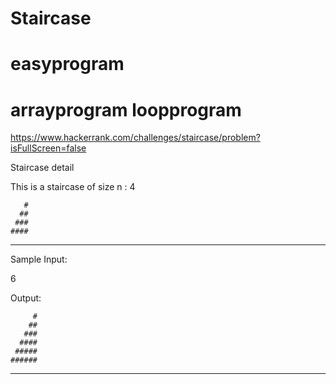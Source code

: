 # Staircase
# easyprogram

# arrayprogram loopprogram

https://www.hackerrank.com/challenges/staircase/problem?isFullScreen=false

Staircase detail

This is a staircase of size n : 4
```
   #
  ##
 ###
####
```
---

Sample Input:

6

Output:
```
     #
    ##
   ###
  ####
 #####
######
```
---




